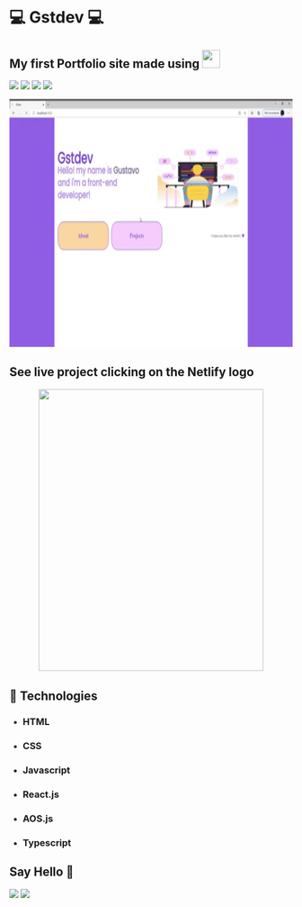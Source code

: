 # 💻 Gstdev 💻
## My first Portfolio site made using <img height="32" width="32" src="https://cdn.jsdelivr.net/npm/simple-icons@v3/icons/react.svg" /> 
![](https://img.shields.io/github/languages/count/GustavoSouza12/gstdev)
![](https://img.shields.io/github/languages/top/GustavoSouza12/gstdev)
![](https://img.shields.io/github/last-commit/GustavoSouza12/gstdev)
![](https://img.shields.io/github/repo-size/GustavoSouza12/gstdev)

<p align="center">
    <kbd>
        <img width="700" height="440" src="https://github.com/GustavoSouza12/Gstdev/blob/master/src/Assets/gif/portfolio.gif"/>
    </kbd>
</p>

## See live project clicking on the Netlify logo

<p align="center">
    <kbd>
        <a href="https://gstdev.cf/"><img height="500" width="400" src="https://cdn.jsdelivr.net/npm/simple-icons@v3/icons/netlify.svg"/> </a>
    </kbd>
</p>
<h2>🚀 Technologies</h2>
 
<ul>
    <li><h3>HTML</h3></li>
    <li><h3>CSS</h3></li>
    <li><h3>Javascript</h3></li>
    <li><h3>React.js</h3></li>
    <li><h3>AOS.js</h3></li>
    <li><h3>Typescript</h3></li>
</ul>

## Say Hello 👋

<p>
<a href=https://www.linkedin.com/in/gustavo-souza-4382041a2/"><img src="https://img.shields.io/badge/linkedin-%230077B5.svg?&style=for-the-badge&logo=linkedin&logoColor=white" height=25></a> 
<a href="https://www.instagram.com/gstdev1/"><img src="https://img.shields.io/badge/instagram-%23E4405F.svg?&style=for-the-badge&logo=instagram&logoColor=white" height=25></a>
</p>
